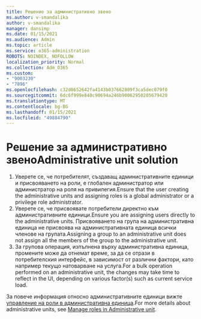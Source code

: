 ```yaml
---
title: Решение за административно звено
ms.author: v-smandalika
author: v-smandalika
manager: dansimp
ms.date: 01/15/2021
ms.audience: Admin
ms.topic: article
ms.service: o365-administration
ROBOTS: NOINDEX, NOFOLLOW
localization_priority: Normal
ms.collection: Adm_O365
ms.custom:
- "9003230"
- "7896"
ms.openlocfilehash: c32d0652642fa4143b037662809f3ca5dec079f0
ms.sourcegitcommit: 6dc6f999e840c90694a246b90062950205679420
ms.translationtype: MT
ms.contentlocale: bg-BG
ms.lasthandoff: 01/15/2021
ms.locfileid: "49884790"
---
```

# <a name="administrative-unit-solution"></a><span data-ttu-id="fdc0a-102">Решение за административно звено</span><span class="sxs-lookup"><span data-stu-id="fdc0a-102">Administrative unit solution</span></span>

1. <span data-ttu-id="fdc0a-103">Уверете се, че потребителят, създаващ административните единици и присвояването на роли, е глобален администратор или администратор на роля на привилегия.</span><span class="sxs-lookup"><span data-stu-id="fdc0a-103">Ensure that the user creating the administrative units and assigning roles is a global administrator or a privilege role administrator.</span></span>
2. <span data-ttu-id="fdc0a-104">Уверете се, че присвоявате потребители директно към административните единици.</span><span class="sxs-lookup"><span data-stu-id="fdc0a-104">Ensure you are assigning users directly to the administrative units.</span></span> <span data-ttu-id="fdc0a-105">Присвояването на група на административна единица не присвоява на административната единица всички членове на групата.</span><span class="sxs-lookup"><span data-stu-id="fdc0a-105">Assigning a group to an administrative unit does not assign all the members of the group to the administrative unit.</span></span>
3. <span data-ttu-id="fdc0a-106">За групова операция, изпълнена върху административна единица, промените може да отнемат време, за да се отрази в потребителския интерфейс, в зависимост от различни фактори, като например текущо натоварване на услуга.</span><span class="sxs-lookup"><span data-stu-id="fdc0a-106">For a bulk operation performed on an administrative unit, the changes may take time to reflect in the UI, depending on various factor(s) such as current service load.</span></span>

<span data-ttu-id="fdc0a-107">За повече информация относно административните единици вижте [управление на роли в административна единица](https://docs.microsoft.com/azure/active-directory/roles/administrative-units).</span><span class="sxs-lookup"><span data-stu-id="fdc0a-107">For more details about administrative units, see [Manage roles in Administrative unit](https://docs.microsoft.com/azure/active-directory/roles/administrative-units).</span></span>
